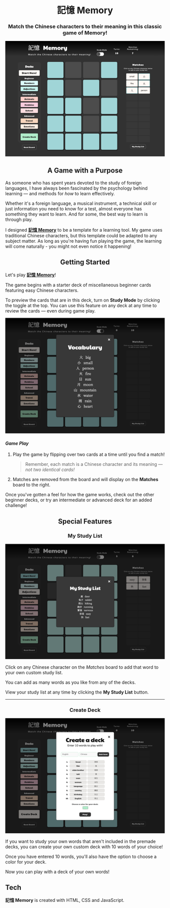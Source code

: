 # <div align="center">記憶 Memory</div>
### <div align="center">Match the Chinese characters to their meaning in this classic game of Memory!<div>

![Game Play](/images/game-play.png)

## <div align="center">A Game with a Purpose</div>
As someone who has spent years devoted to the study of foreign languages, I have always been fascinated by the psychology behind learning — and methods for *how* to learn effectively. 

Whether it's a foreign language, a musical instrument, a technical skill or just information you need to know for a test, almost everyone has something they want to learn. And for some, the best way to learn is through play.

I designed **[記憶 Memory](link)** to be a template for a learning tool. My game uses traditional Chinese characters, but this template could be adapted to any subject matter. As long as you're having fun playing the game, the learning will come naturally - you might not even notice it happening!

## <div align="center">Getting Started</div>

Let's play **[記憶 Memory](link)**!

The game begins with a starter deck of miscellaneous beginner cards featuring easy Chinese characters. 

To preview the cards that are in this deck, turn on **Study Mode** by clicking the toggle at the top. You can use this feature on any deck at any time to review the cards — even during game play.

![Study Mode](/images/study-mode.png)

#### *Game Play*

1. Play the game by flipping over two cards at a time until you find a match!

    >Remember, each match is a Chinese character and its meaning — *not two identical cards!*

2. Matches are removed from the board and will display on the **Matches** board to the right.

Once you've gotten a feel for how the game works, check out the other beginner decks, or try an intermediate or advanced deck for an added challenge!

## <div align="center">Special Features</div>

### <div align="center">My Study List</div>

![My Study List](/images/my-study-list.png)

Click on any Chinese character on the *Matches* board to add that word to your own custom study list. 

You can add as many words as you like from any of the decks.

View your study list at any time by clicking the **My Study List** button.

***

### <div align="center">Create Deck</div>

![Create Deck](/images/create-deck.png)

If you want to study your own words that aren't included in the premade decks, you can create your own custom deck with 10 words of your choice!

Once you have entered 10 words, you'll also have the option to choose a color for your deck.

Now you can play with a deck of your own words!

## Tech

 **記憶 Memory** is created with HTML, CSS and JavaScript.
